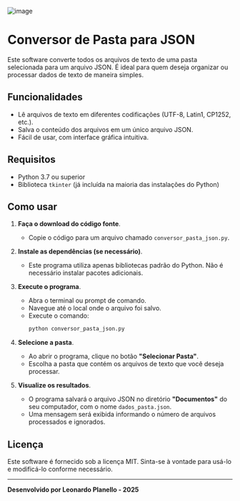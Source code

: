![image](https://github.com/user-attachments/assets/c49a8c53-dd51-4c35-9d83-2171831a6ea9)


# Conversor de Pasta para JSON

Este software converte todos os arquivos de texto de uma pasta selecionada para um arquivo JSON. É ideal para quem deseja organizar ou processar dados de texto de maneira simples.

## Funcionalidades

- Lê arquivos de texto em diferentes codificações (UTF-8, Latin1, CP1252, etc.).
- Salva o conteúdo dos arquivos em um único arquivo JSON.
- Fácil de usar, com interface gráfica intuitiva.

## Requisitos

- Python 3.7 ou superior
- Biblioteca `tkinter` (já incluída na maioria das instalações do Python)

## Como usar

1. **Faça o download do código fonte**.
   - Copie o código para um arquivo chamado `conversor_pasta_json.py`.

2. **Instale as dependências (se necessário)**.
   - Este programa utiliza apenas bibliotecas padrão do Python. Não é necessário instalar pacotes adicionais.

3. **Execute o programa**.
   - Abra o terminal ou prompt de comando.
   - Navegue até o local onde o arquivo foi salvo.
   - Execute o comando:
     ```bash
     python conversor_pasta_json.py
     ```

4. **Selecione a pasta**.
   - Ao abrir o programa, clique no botão **"Selecionar Pasta"**.
   - Escolha a pasta que contém os arquivos de texto que você deseja processar.

5. **Visualize os resultados**.
   - O programa salvará o arquivo JSON no diretório **"Documentos"** do seu computador, com o nome `dados_pasta.json`.
   - Uma mensagem será exibida informando o número de arquivos processados e ignorados.


## Licença

Este software é fornecido sob a licença MIT. Sinta-se à vontade para usá-lo e modificá-lo conforme necessário.

---

**Desenvolvido por Leonardo Planello - 2025**
